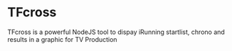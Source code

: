 # TFcross
TFcross is a powerful NodeJS tool to dispay iRunning startlist, chrono and results in a graphic for TV Production
